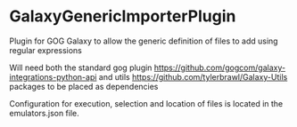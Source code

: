 # GalaxyGenericImporterPlugin
Plugin for GOG Galaxy to allow the generic definition of files to add using regular expressions

Will need both the standard gog plugin https://github.com/gogcom/galaxy-integrations-python-api and utils https://github.com/tylerbrawl/Galaxy-Utils packages to be placed as dependencies


Configuration for execution, selection and location of files is located in the emulators.json file.

